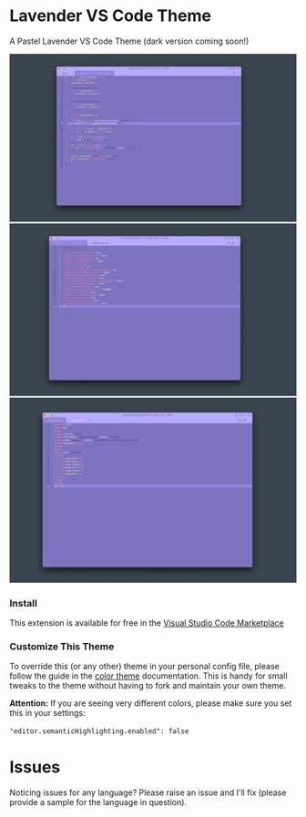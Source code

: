 # Lavender VS Code Theme

A Pastel Lavender VS Code Theme (dark version coming soon!)

![Javascript](/assets/javascript.png)
![JSON](/assets/JSON.png)
![HTML](/assets/html.png)

### Install
This extension is available for free in the [Visual Studio Code Marketplace]()

### Customize This Theme
To override this (or any other) theme in your personal config file, please follow the guide in the [color theme](https://code.visualstudio.com/api/extension-guides/color-theme) documentation. This is handy for small tweaks to the theme without having to fork and maintain your own theme.

**Attention:** If you are seeing very different colors, please make sure you set this in your settings:

`"editor.semanticHighlighting.enabled": false`

# Issues
Noticing issues for any language? Please raise an issue and I'll fix (please provide a sample for the language in question).

<!-- What's new?
Click here to go to the [Changelog]() -->
